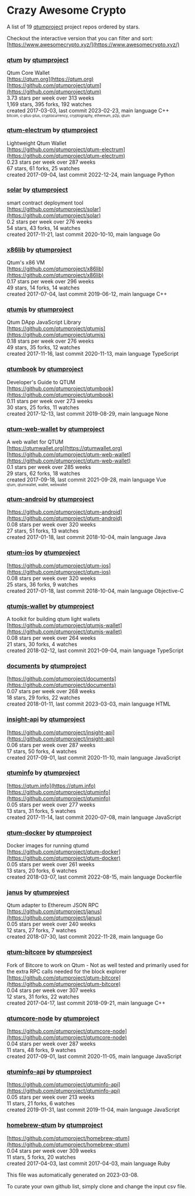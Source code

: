 # Crazy Awesome Crypto
A list of 19 [qtumproject](https://github.com/qtumproject) project repos ordered by stars.  

Checkout the interactive version that you can filter and sort: 
[https://www.awesomecrypto.xyz/](https://www.awesomecrypto.xyz/)  


### [qtum](https://github.com/qtumproject/qtum) by [qtumproject](https://github.com/qtumproject)  
Qtum Core Wallet  
[https://qtum.org](https://qtum.org)  
[https://github.com/qtumproject/qtum](https://github.com/qtumproject/qtum)  
3.73 stars per week over 313 weeks  
1,169 stars, 395 forks, 192 watches  
created 2017-03-03, last commit 2023-02-23, main language C++  
<sub><sup>bitcoin, c-plus-plus, cryptocurrency, cryptography, ethereum, p2p, qtum</sup></sub>


### [qtum-electrum](https://github.com/qtumproject/qtum-electrum) by [qtumproject](https://github.com/qtumproject)  
Lightweight Qtum Wallet  
[https://github.com/qtumproject/qtum-electrum](https://github.com/qtumproject/qtum-electrum)  
0.23 stars per week over 287 weeks  
67 stars, 61 forks, 25 watches  
created 2017-09-04, last commit 2022-12-24, main language Python  


### [solar](https://github.com/qtumproject/solar) by [qtumproject](https://github.com/qtumproject)  
smart contract deployment tool  
[https://github.com/qtumproject/solar](https://github.com/qtumproject/solar)  
0.2 stars per week over 276 weeks  
54 stars, 43 forks, 14 watches  
created 2017-11-21, last commit 2020-10-10, main language Go  


### [x86lib](https://github.com/qtumproject/x86lib) by [qtumproject](https://github.com/qtumproject)  
Qtum's x86 VM  
[https://github.com/qtumproject/x86lib](https://github.com/qtumproject/x86lib)  
0.17 stars per week over 296 weeks  
49 stars, 14 forks, 14 watches  
created 2017-07-04, last commit 2019-06-12, main language C++  


### [qtumjs](https://github.com/qtumproject/qtumjs) by [qtumproject](https://github.com/qtumproject)  
Qtum DApp JavaScript Library  
[https://github.com/qtumproject/qtumjs](https://github.com/qtumproject/qtumjs)  
0.18 stars per week over 276 weeks  
49 stars, 35 forks, 12 watches  
created 2017-11-16, last commit 2020-11-13, main language TypeScript  


### [qtumbook](https://github.com/qtumproject/qtumbook) by [qtumproject](https://github.com/qtumproject)  
Developer's Guide to QTUM  
[https://github.com/qtumproject/qtumbook](https://github.com/qtumproject/qtumbook)  
0.11 stars per week over 273 weeks  
30 stars, 25 forks, 11 watches  
created 2017-12-13, last commit 2019-08-29, main language None  


### [qtum-web-wallet](https://github.com/qtumproject/qtum-web-wallet) by [qtumproject](https://github.com/qtumproject)  
A web wallet for QTUM  
[https://qtumwallet.org](https://qtumwallet.org)  
[https://github.com/qtumproject/qtum-web-wallet](https://github.com/qtumproject/qtum-web-wallet)  
0.1 stars per week over 285 weeks  
29 stars, 62 forks, 18 watches  
created 2017-09-18, last commit 2021-09-28, main language Vue  
<sub><sup>qtum, qtumwallet, wallet, webwallet</sup></sub>


### [qtum-android](https://github.com/qtumproject/qtum-android) by [qtumproject](https://github.com/qtumproject)  
  
[https://github.com/qtumproject/qtum-android](https://github.com/qtumproject/qtum-android)  
0.08 stars per week over 320 weeks  
27 stars, 51 forks, 13 watches  
created 2017-01-18, last commit 2018-10-04, main language Java  


### [qtum-ios](https://github.com/qtumproject/qtum-ios) by [qtumproject](https://github.com/qtumproject)  
  
[https://github.com/qtumproject/qtum-ios](https://github.com/qtumproject/qtum-ios)  
0.08 stars per week over 320 weeks  
25 stars, 36 forks, 9 watches  
created 2017-01-18, last commit 2018-10-04, main language Objective-C  


### [qtumjs-wallet](https://github.com/qtumproject/qtumjs-wallet) by [qtumproject](https://github.com/qtumproject)  
A toolkit for building qtum light wallets  
[https://github.com/qtumproject/qtumjs-wallet](https://github.com/qtumproject/qtumjs-wallet)  
0.08 stars per week over 264 weeks  
21 stars, 30 forks, 4 watches  
created 2018-02-12, last commit 2021-09-04, main language TypeScript  


### [documents](https://github.com/qtumproject/documents) by [qtumproject](https://github.com/qtumproject)  
  
[https://github.com/qtumproject/documents](https://github.com/qtumproject/documents)  
0.07 stars per week over 268 weeks  
18 stars, 29 forks, 22 watches  
created 2018-01-11, last commit 2023-03-03, main language HTML  


### [insight-api](https://github.com/qtumproject/insight-api) by [qtumproject](https://github.com/qtumproject)  
  
[https://github.com/qtumproject/insight-api](https://github.com/qtumproject/insight-api)  
0.06 stars per week over 287 weeks  
17 stars, 50 forks, 4 watches  
created 2017-09-01, last commit 2020-11-10, main language JavaScript  


### [qtuminfo](https://github.com/qtumproject/qtuminfo) by [qtumproject](https://github.com/qtumproject)  
  
[https://qtum.info](https://qtum.info)  
[https://github.com/qtumproject/qtuminfo](https://github.com/qtumproject/qtuminfo)  
0.05 stars per week over 277 weeks  
13 stars, 31 forks, 5 watches  
created 2017-11-14, last commit 2020-07-08, main language JavaScript  


### [qtum-docker](https://github.com/qtumproject/qtum-docker) by [qtumproject](https://github.com/qtumproject)  
Docker images for running qtumd  
[https://github.com/qtumproject/qtum-docker](https://github.com/qtumproject/qtum-docker)  
0.05 stars per week over 261 weeks  
13 stars, 20 forks, 6 watches  
created 2018-03-07, last commit 2022-08-15, main language Dockerfile  


### [janus](https://github.com/qtumproject/janus) by [qtumproject](https://github.com/qtumproject)  
Qtum adapter to Ethereum JSON RPC  
[https://github.com/qtumproject/janus](https://github.com/qtumproject/janus)  
0.05 stars per week over 240 weeks  
12 stars, 27 forks, 7 watches  
created 2018-07-30, last commit 2022-11-28, main language Go  


### [qtum-bitcore](https://github.com/qtumproject/qtum-bitcore) by [qtumproject](https://github.com/qtumproject)  
Fork of Bitcore to work on Qtum - Not as well tested and primarily used for the extra RPC calls needed for the block explorer  
[https://github.com/qtumproject/qtum-bitcore](https://github.com/qtumproject/qtum-bitcore)  
0.04 stars per week over 307 weeks  
12 stars, 31 forks, 22 watches  
created 2017-04-17, last commit 2018-09-21, main language C++  


### [qtumcore-node](https://github.com/qtumproject/qtumcore-node) by [qtumproject](https://github.com/qtumproject)  
  
[https://github.com/qtumproject/qtumcore-node](https://github.com/qtumproject/qtumcore-node)  
0.04 stars per week over 287 weeks  
11 stars, 48 forks, 9 watches  
created 2017-09-01, last commit 2020-11-05, main language JavaScript  


### [qtuminfo-api](https://github.com/qtumproject/qtuminfo-api) by [qtumproject](https://github.com/qtumproject)  
  
[https://github.com/qtumproject/qtuminfo-api](https://github.com/qtumproject/qtuminfo-api)  
0.05 stars per week over 213 weeks  
11 stars, 21 forks, 6 watches  
created 2019-01-31, last commit 2019-11-04, main language JavaScript  


### [homebrew-qtum](https://github.com/qtumproject/homebrew-qtum) by [qtumproject](https://github.com/qtumproject)  
  
[https://github.com/qtumproject/homebrew-qtum](https://github.com/qtumproject/homebrew-qtum)  
0.04 stars per week over 309 weeks  
11 stars, 5 forks, 20 watches  
created 2017-04-03, last commit 2017-04-03, main language Ruby  


This file was automatically generated on 2023-03-08.  

To curate your own github list, simply clone and change the input csv file.  